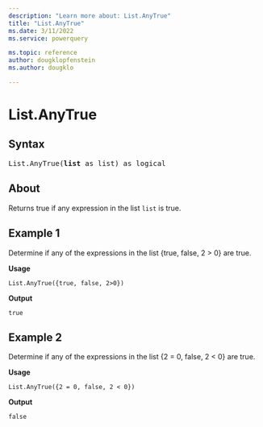 ```yaml
---
description: "Learn more about: List.AnyTrue"
title: "List.AnyTrue"
ms.date: 3/11/2022
ms.service: powerquery

ms.topic: reference
author: dougklopfenstein
ms.author: dougklo

---
```

# List.AnyTrue

## Syntax

<pre>
List.AnyTrue(<b>list</b> as list) as logical
</pre>
  
## About

Returns true if any expression in the list `list` is true.

## Example 1

Determine if any of the expressions in the list {true, false, 2 > 0} are true.

**Usage**

```powerquery-m
List.AnyTrue({true, false, 2>0})
```

**Output**

`true`

## Example 2

Determine if any of the expressions in the list {2 = 0, false, 2 < 0} are true.

**Usage**

```powerquery-m
List.AnyTrue({2 = 0, false, 2 < 0})
```

**Output**

`false`
